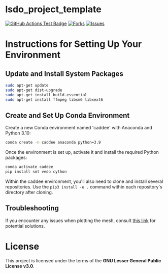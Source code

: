 # lsdo_project_template

<!---
[![Python](https://img.shields.io/pypi/pyversions/lsdo_project_template)](https://img.shields.io/pypi/pyversions/lsdo_project_template)
[![Pypi](https://img.shields.io/pypi/v/lsdo_project_template)](https://pypi.org/project/lsdo_project_template/)
[![Coveralls Badge][13]][14]
[![PyPI version][10]][11]
[![PyPI Monthly Downloads][12]][11]
-->

[![GitHub Actions Test Badge](https://github.com/LSDOlab/lsdo_project_template/actions/workflows/actions.yml/badge.svg)](https://github.com/lsdo_project_template/lsdo_project_template/actions)
[![Forks](https://img.shields.io/github/forks/LSDOlab/lsdo_project_template.svg)](https://github.com/LSDOlab/lsdo_project_template/network)
[![Issues](https://img.shields.io/github/issues/LSDOlab/lsdo_project_template.svg)](https://github.com/LSDOlab/lsdo_project_template/issues)

# Instructions for Setting Up Your Environment

## Update and Install System Packages

```bash
sudo apt-get update
sudo apt-get dist-upgrade
sudo apt-get install build-essential
sudo apt-get install ffmpeg libsm6 libxext6
```

## Create and Set Up Conda Environment
Create a new Conda environment named 'caddee' with Anaconda and Python 3.10:
```bash
conda create -n caddee anaconda python=3.9
```

Once the environment is set up, activate it and install the required Python packages:
```bash
conda activate caddee
pip install smt vedo cython
```

Within the caddee environment, you'll also need to clone and install several repositories. Use the ```pip3 install -e .``` command within each repository's directory after cloning.

## Troubleshooting
If you encounter any issues when plotting the mesh, consult [this link](https://github.com/conda-forge/ctng-compilers-feedstock/issues/95#issuecomment-1449848343) for potential solutions.


# License
This project is licensed under the terms of the **GNU Lesser General Public License v3.0**.
